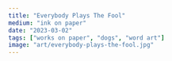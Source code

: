 ```yaml
---
title: "Everybody Plays The Fool"
medium: "ink on paper"
date: "2023-03-02"
tags: ["works on paper", "dogs", "word art"]
image: "art/everybody-plays-the-fool.jpg"
---
```

